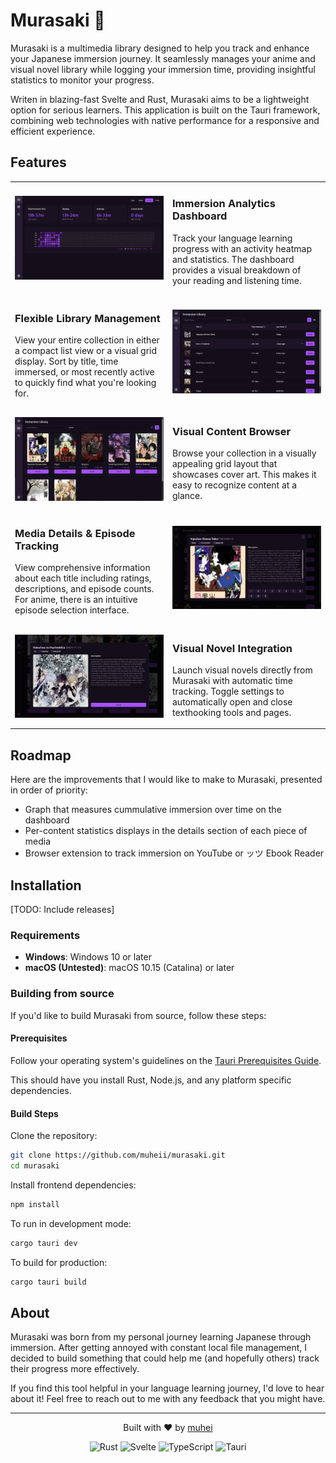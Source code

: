 # Murasaki 🌸
Murasaki is a multimedia library designed to help you track and enhance your Japanese immersion journey. It seamlessly manages your anime and visual novel library while logging your immersion time, providing insightful statistics to monitor your progress. 

Writen in blazing-fast Svelte and Rust, Murasaki aims to be a lightweight option for serious learners. This application is built on the Tauri framework, combining web technologies with native performance for a responsive and efficient experience. 

## Features

<table>
  <tr>
    <td width="50%">
      <img src="screenshots/dashboard.png" width="100%">
    </td>
    <td width="50%">
      <h3>Immersion Analytics Dashboard</h3>
      <p>Track your language learning progress with an activity heatmap and statistics. The dashboard provides a visual breakdown of your reading and listening time.</p>
    </td>
  </tr>
  <tr>
    <td width="50%">
      <h3>Flexible Library Management</h3>
      <p>View your entire collection in either a compact list view or a visual grid display. Sort by title, time immersed, or most recently active to quickly find what you're looking for.</p>
    </td>
    <td width="50%">
      <img src="screenshots/anime-library.png" width="100%">
    </td>
  </tr>
  <tr>
    <td width="50%">
      <img src="screenshots/anime-library-grid.png" width="100%">
    </td>
    <td width="50%">
      <h3>Visual Content Browser</h3>
      <p>Browse your collection in a visually appealing grid layout that showcases cover art. This makes it easy to recognize content at a glance.</p>
    </td>
  </tr>
  <tr>
    <td width="50%">
      <h3>Media Details & Episode Tracking</h3>
      <p>View comprehensive information about each title including ratings, descriptions, and episode counts. For anime, there is an intuitive episode selection interface.</p>
    </td>
    <td width="50%">
      <img src="screenshots/anime-dialog.png" width="100%">
    </td>
  </tr>
  <tr>
    <td width="50%">
      <img src="screenshots/vn-dialog.png" width="100%">
    </td>
    <td width="50%">
      <h3>Visual Novel Integration</h3>
      <p>Launch visual novels directly from Murasaki with automatic time tracking. Toggle settings to automatically open and close texthooking tools and pages.</p>
    </td>
  </tr>
</table>

## Roadmap
Here are the improvements that I would like to make to Murasaki, presented in order of priority:
- Graph that measures cummulative immersion over time on the dashboard
- Per-content statistics displays in the details section of each piece of media
- Browser extension to track immersion on YouTube or ッツ Ebook Reader

## Installation
[TODO: Include releases]

### Requirements
- **Windows**: Windows 10 or later
- **macOS (Untested)**: macOS 10.15 (Catalina) or later

### Building from source
If you'd like to build Murasaki from source, follow these steps:

#### Prerequisites
Follow your operating system's guidelines on the [Tauri Prerequisites Guide](https://v2.tauri.app/start/prerequisites/). 

This should have you install Rust, Node.js, and any platform specific dependencies.

#### Build Steps
Clone the repository:
```bash
git clone https://github.com/muheii/murasaki.git
cd murasaki
```

Install frontend dependencies:
```bash
npm install
```

To run in development mode:
```bash
cargo tauri dev
```

To build for production:
```bash
cargo tauri build
```

## About 

Murasaki was born from my personal journey learning Japanese through immersion. After getting annoyed with constant local file management, I decided to build something that could help me (and hopefully others) track their progress more effectively.

If you find this tool helpful in your language learning journey, I'd love to hear about it! Feel free to reach out to me with any feedback that you might have.

---

<div align="center">
  <p>Built with ❤️ by <a href="https://github.com/muheii">muhei</a></p>
  <p>
    <img src="https://img.shields.io/badge/Rust-%23000000.svg?e&logo=rust&logoColor=white" alt="Rust">
    <img src="https://img.shields.io/badge/Svelte-%23f1413d.svg?logo=svelte&logoColor=white" alt="Svelte">
    <img src="https://img.shields.io/badge/TypeScript-3178C6?logo=typescript&logoColor=fff" alt="TypeScript">
    <img src="https://img.shields.io/badge/Tauri-24C8D8?logo=tauri&logoColor=fff" alt="Tauri">
  </p>
</div>
